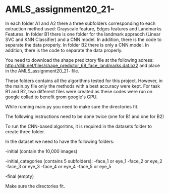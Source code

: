 # AMLS_assignment20_21-

In each folder A1 and A2 there a three subfolders corresponding to each extraction method used: Grayscale feature, Edges features and Landmarks Features. 
In folder B1 there is one folder for the landmark appraoch (Linear SVC and KNN Classifier) and a CNN model. In addition, there is the code to separate the data properly.
In folder B2 there is only a CNN model. In addition, there is the code to separate the data properly.


You need to download the shape predictory file at the following adress: http://dlib.net/files/shape_predictor_68_face_landmarks.dat.bz2 and place in the AMLS_assignment20_21- file.

These folders contains all the algorithms tested for this project. However, in the main.py file only the methods with a best accuracy were kept. For task B1 and B2, two different files were created as these codes were run on google collad to benefit grom google's GPU.

While running main.py you need to make sure the directories fit. 

The following instructions need to be done twice (one for B1 and one for B2)

To run the CNN-based algoritms, it is required in the datasets folder to create three folder.

In the dataset we need to have the following folders:

-initial (contain the 10,000 images)

-initial_categories (contains 5 subfolders):
                    -face_1 or eye_1
                    -face_2 or eye_2
                    -face_3 or eye_3
                    -face_4 or eye_4
                    -face_5 or eye_5
                 
-final (empty)

Make sure the directories fit.

